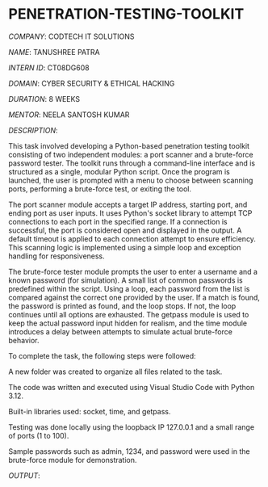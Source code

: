 # PENETRATION-TESTING-TOOLKIT

*COMPANY*: CODTECH IT SOLUTIONS

*NAME*: TANUSHREE PATRA

*INTERN ID*: CT08DG608

*DOMAIN*: CYBER SECURITY & ETHICAL HACKING

*DURATION*: 8 WEEKS

*MENTOR*: NEELA SANTOSH KUMAR

*DESCRIPTION*:

This task involved developing a Python-based penetration testing toolkit consisting of two independent modules: a port scanner and a brute-force password tester. The toolkit runs through a command-line interface and is structured as a single, modular Python script. Once the program is launched, the user is prompted with a menu to choose between scanning ports, performing a brute-force test, or exiting the tool.

The port scanner module accepts a target IP address, starting port, and ending port as user inputs. It uses Python's socket library to attempt TCP connections to each port in the specified range. If a connection is successful, the port is considered open and displayed in the output. A default timeout is applied to each connection attempt to ensure efficiency. This scanning logic is implemented using a simple loop and exception handling for responsiveness.

The brute-force tester module prompts the user to enter a username and a known password (for simulation). A small list of common passwords is predefined within the script. Using a loop, each password from the list is compared against the correct one provided by the user. If a match is found, the password is printed as found, and the loop stops. If not, the loop continues until all options are exhausted. The getpass module is used to keep the actual password input hidden for realism, and the time module introduces a delay between attempts to simulate actual brute-force behavior.

To complete the task, the following steps were followed:

A new folder was created to organize all files related to the task.

The code was written and executed using Visual Studio Code with Python 3.12.

Built-in libraries used: socket, time, and getpass.

Testing was done locally using the loopback IP 127.0.0.1 and a small range of ports (1 to 100).

Sample passwords such as admin, 1234, and password were used in the brute-force module for demonstration.

*OUTPUT*:

